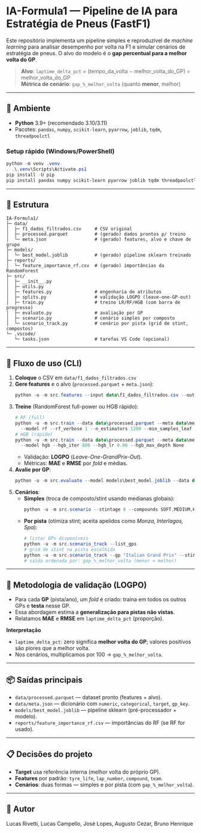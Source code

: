 # IA-Formula1 — Pipeline de IA para Estratégia de Pneus (FastF1)

Este repositório implementa um pipeline simples e reproduzível de *machine learning* para analisar desempenho por volta na F1 e simular cenários de estratégia de pneus. O alvo do modelo é o **gap percentual para a melhor volta do GP**.

> **Alvo**: `laptime_delta_pct` = (tempo_da_volta − melhor_volta_do_GP) ÷ melhor_volta_do_GP  
> **Métrica de cenário**: `gap_%_melhor_volta` (quanto **menor**, melhor)

---

## 🔧 Ambiente

- **Python** 3.9+ (recomendado 3.10/3.11)
- Pacotes: `pandas`, `numpy`, `scikit-learn`, `pyarrow`, `joblib`, `tqdm`, `threadpoolctl`

### Setup rápido (Windows/PowerShell)
```powershell
python -m venv .venv
. .\.venv\Scripts\Activate.ps1
pip install -U pip
pip install pandas numpy scikit-learn pyarrow joblib tqdm threadpoolctl
```

---

## 📁 Estrutura
```
IA-Formula1/
├─ data/
│  ├─ f1_dados_filtrados.csv     # CSV original
│  ├─ processed.parquet          # (gerado) dados prontos p/ treino
│  └─ meta.json                  # (gerado) features, alvo e chave de grupo
├─ models/
│  └─ best_model.joblib          # (gerado) pipeline sklearn treinado
├─ reports/
│  └─ feature_importance_rf.csv  # (gerado) importâncias da RandomForest
├─ src/
│  ├─ __init__.py
│  ├─ utils.py
│  ├─ features.py                # engenharia de atributos
│  ├─ splits.py                  # validação LOGPO (leave-one-GP-out)
│  ├─ train.py                   # treino LR/RF/HGB (com barra de progresso)
│  ├─ evaluate.py                # avaliação por GP
│  ├─ scenario.py                # cenário simples por composto
│  └─ scenario_track.py          # cenário por pista (grid de stint, compostos)
└─ .vscode/
   └─ tasks.json                 # tarefas VS Code (opcional)
```

---

## 🧭 Fluxo de uso (CLI)

1) **Coloque** o CSV em `data/f1_dados_filtrados.csv`  
2) **Gere features** e o alvo (`processed.parquet` + `meta.json`):
   ```powershell
   python -u -m src.features --input data\f1_dados_filtrados.csv --output data\processed.parquet --meta data\meta.json
   ```
3) **Treine** (RandomForest full-power ou HGB rápido):  
   ```powershell
   # RF (full)
   python -u -m src.train --data data\processed.parquet --meta data\meta.json --save models\best_model.joblib `
     --model rf --rf_verbose 1 --n_estimators 1200 --min_samples_leaf 1 --max_features sqrt --n_jobs -1
   # HGB (rápido)
   python -u -m src.train --data data\processed.parquet --meta data\meta.json --save models\best_model.joblib `
     --model hgb --hgb_iter 800 --hgb_lr 0.06 --hgb_max_depth None
   ```
   - Validação: **LOGPO** (*Leave-One-GrandPrix-Out*).  
   - Métricas: **MAE** e **RMSE** por *fold* e médias.
4) **Avalie por GP**:
   ```powershell
   python -u -m src.evaluate --model models\best_model.joblib --data data\processed.parquet --groupby gp_key
   ```
5) **Cenários**:
   - **Simples** (troca de composto/stint usando medianas globais):
     ```powershell
     python -u -m src.scenario --stintage 8 --compounds SOFT,MEDIUM,HARD
     ```
   - **Por pista** (otimiza stint; aceita apelidos como *Monza, Interlagos, Spa*):
     ```powershell
     # listar GPs disponíveis
     python -u -m src.scenario_track --list_gps
     # grid de stint na pista escolhida
     python -u -m src.scenario_track --gp "Italian Grand Prix" --stintage_grid 4 18 1 --compounds SOFT,MEDIUM,HARD --top 10
     # saída ordenada por: gap_%_melhor_volta (menor = melhor)
     ```

---

## 🧪 Metodologia de validação (LOGPO)

- Para cada **GP** (pista/ano), um *fold* é criado: traina em todos os outros GPs e **testa** nesse GP.  
- Essa abordagem estima a **generalização para pistas não vistas**.  
- Relatamos **MAE** e **RMSE** em `laptime_delta_pct` (proporção).

**Interpretação**  
- `laptime_delta_pct`: zero significa **melhor volta do GP**; valores positivos são piores que a melhor volta.  
- Nos cenários, multiplicamos por 100 → `gap_%_melhor_volta`.

---

## 📦 Saídas principais

- `data/processed.parquet` — dataset pronto (features + alvo).  
- `data/meta.json` — dicionário com `numeric`, `categorical`, `target`, `gp_key`.  
- `models/best_model.joblib` — pipeline sklearn (pré-processador + modelo).  
- `reports/feature_importance_rf.csv` — importâncias do RF (se RF for usado).  

---

## 📋 Decisões do projeto

- **Target** usa referência interna (melhor volta do próprio GP).  
- **Features** por padrão: `tyre_life`, `lap_number`, `compound`, `team`.   
- **Cenários**: duas formas — simples e por pista (com `gap_%_melhor_volta`).

---


## 👤 Autor
Lucas Rivetti, Lucas Campello, José Lopes, Augusto Cezar, Bruno Henrique 

